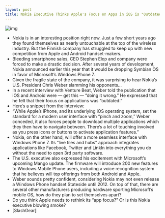 ```yaml
---
layout: post
title: Nokia Executive Thinks Apple's Focus on Apps in iOS is "Outdated"
---
```

![img](http://media.idownloadblog.com/wp-content/uploads/2011/08/nokia-windows-phons.jpg)
* Nokia is in an interesting position right now. Just a few short years ago they found themselves as nearly untouchable at the top of the wireless industry. But the Finnish company has struggled to keep up with new competition from Apple and Android handset-makers.
* Bleeding smartphone sales, CEO Stephen Elop and company were forced to make a drastic decision. After several years of development, Nokia announced earlier this year that it would be dropping Symbian OS in favor of Microsoft’s Windows Phone 7.
* Given the fragile state of the company, it was surprising to hear Nokia’s U.S. President Chris Weber slamming his opponents…
* In a recent interview with Venture Beat, Weber told the publication that iOS and Android were — get this — “doing it wrong.” He expressed that he felt that their focus on applications was “outdated.”
* Here’s a snippet from the interview:
* “While Apple’s iPhone, and its underlying iOS operating system, set the standard for a modern user interface with “pinch and zoom,” Weber conceded, it also forces people to download multiple applications which they then have to navigate between. There’s a lot of touching involved as you press icons or buttons to activate application features.”
* Nokia, on the other hand, will offer a more seamless interface with Windows Phone 7. Its “live tiles and hubs” approach integrates applications like Facebook, Twitter and LinkIn into everything you do without the need to open 3rd party software.
* The U.S. executive also expressed his excitement with Microsoft’s upcoming Mango update. The firmware will introduce 200 new features to Windows Mobile Phone users, including a voice recognition system that he believes will top offerings from both Android and Apple.
* Weber sounds pretty confident, considering Nokia may not even release a Windows Phone handset Stateside until 2012. On top of that, there are several other manufacturers producing hardware sporting Microsoft’s mobile OS, how do they plan to set themselves apart?
* Do you think Apple needs to rethink its “app focus?” Or is this Nokia executive blowing smoke?
* [SlashGear]

